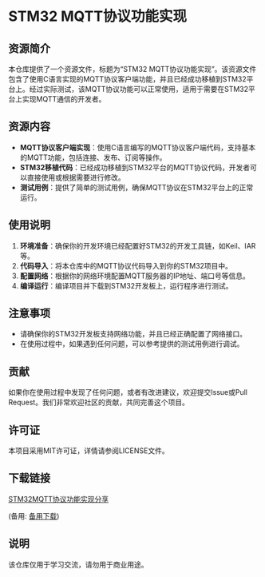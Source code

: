 # STM32 MQTT协议功能实现

## 资源简介

本仓库提供了一个资源文件，标题为“STM32 MQTT协议功能实现”。该资源文件包含了使用C语言实现的MQTT协议客户端功能，并且已经成功移植到STM32平台上。经过实际测试，该MQTT协议功能可以正常使用，适用于需要在STM32平台上实现MQTT通信的开发者。

## 资源内容

- **MQTT协议客户端实现**：使用C语言编写的MQTT协议客户端代码，支持基本的MQTT功能，包括连接、发布、订阅等操作。
- **STM32移植代码**：已经成功移植到STM32平台的MQTT协议代码，开发者可以直接使用或根据需要进行修改。
- **测试用例**：提供了简单的测试用例，确保MQTT协议在STM32平台上的正常运行。

## 使用说明

1. **环境准备**：确保你的开发环境已经配置好STM32的开发工具链，如Keil、IAR等。
2. **代码导入**：将本仓库中的MQTT协议代码导入到你的STM32项目中。
3. **配置网络**：根据你的网络环境配置MQTT服务器的IP地址、端口号等信息。
4. **编译运行**：编译项目并下载到STM32开发板上，运行程序进行测试。

## 注意事项

- 请确保你的STM32开发板支持网络功能，并且已经正确配置了网络接口。
- 在使用过程中，如果遇到任何问题，可以参考提供的测试用例进行调试。

## 贡献

如果你在使用过程中发现了任何问题，或者有改进建议，欢迎提交Issue或Pull Request。我们非常欢迎社区的贡献，共同完善这个项目。

## 许可证

本项目采用MIT许可证，详情请参阅LICENSE文件。

## 下载链接
[STM32MQTT协议功能实现分享](https://pan.quark.cn/s/408bb84e59dd) 

(备用: [备用下载](https://pan.baidu.com/s/1qXsr4eE2B0anGvTcdFQkQw?pwd=1234))

## 说明

该仓库仅用于学习交流，请勿用于商业用途。
